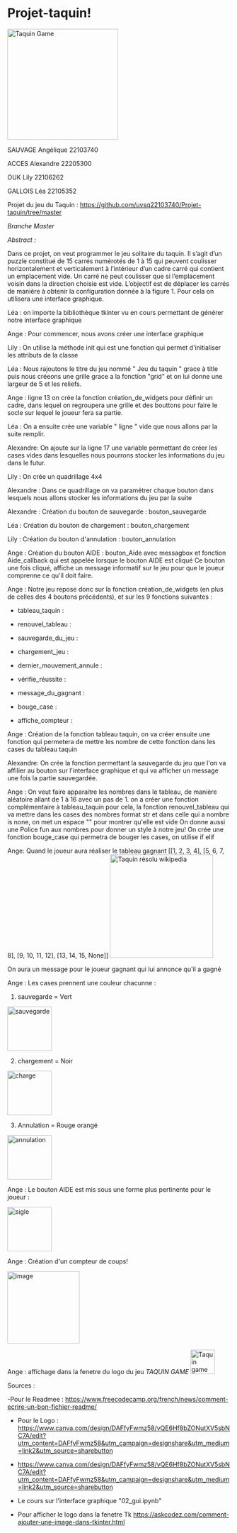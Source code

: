 # Projet-taquin!
<img width="250" alt="Taquin Game" src="https://user-images.githubusercontent.com/113627781/231962361-ee509987-7a9b-4198-b02b-b8047d13d8ae.png">

SAUVAGE Angélique 22103740

ACCES   Alexandre 22205300

OUK     Lily      22106262

GALLOIS Léa       22105352

Projet du jeu du Taquin : https://github.com/uvsq22103740/Projet-taquin/tree/master

_Branche Master_

*Abstract :*

Dans ce projet, on veut programmer le jeu solitaire du taquin.
Il s’agit d’un puzzle constitué de 15 carrés numérotés de 1 à 15 qui peuvent coulisser horizontalement et verticalement à l’intérieur d’un cadre carré
qui contient un emplacement vide. Un carré ne peut coulisser que si l’emplacement voisin dans la direction choisie est vide.
L’objectif est de déplacer les carrés de manière à obtenir la configuration donnée à la figure 1.
Pour cela on utilisera une interface graphique.

Léa : on importe la bibliothèque tkinter vu en cours permettant de générer notre interface graphique

Ange : Pour commencer, nous avons créer une interface graphique

Lily : On utilise la méthode init qui est une fonction qui permet d'initialiser les attributs de la classe

Léa : Nous rajoutons le titre du jeu nommé " Jeu du taquin " grace à title puis nous créeons une grille grace a la fonction "grid" et on lui donne une largeur de 5 et les reliefs.

Ange : ligne 13 on crée la fonction création_de_widgets pour définir un cadre, dans lequel on regroupera une grille et des bouttons pour faire le socle sur lequel le joueur fera sa partie.

Léa : On a ensuite crée une variable " ligne " vide que nous allons par la suite remplir.

Alexandre: On ajoute sur la ligne 17 une variable permettant de créer les cases vides dans lesquelles nous pourrons stocker les informations du jeu dans le futur.

Lily : On crée un quadrillage 4x4

Alexandre : Dans ce quadrillage on va paramétrer chaque bouton dans lesquels nous allons stocker les informations du jeu par la suite

Alexandre : Création du bouton de sauvegarde : bouton_sauvegarde

Léa : Création du bouton de chargement : bouton_chargement

Lily : Création du bouton d'annulation : bouton_annulation

Ange : Création du bouton AIDE : bouton_Aide avec messagbox et fonction Aide_callback qui est appelée lorsque le bouton AIDE est cliqué
Ce bouton une fois cliqué, affiche un message informatif sur le jeu pour que le joueur comprenne ce qu'il doit faire.

Ange : Notre jeu repose donc sur la fonction création_de_widgets (en plus de celles des 4 boutons précédents), et sur les 9 fonctions suivantes :

- tableau_taquin            :

- renouvel_tableau          :

- sauvegarde_du_jeu         :

- chargement_jeu            :

- dernier_mouvement_annule  :

- vérifie_réussite          :

- message_du_gagnant        :

- bouge_case                :

- affiche_compteur          :

Ange : Création de la fonction tableau taquin, on va créer ensuite une fonction qui permetera de mettre les nombre de cette fonction dans les cases du tableau taquin

Alexandre: On crée la fonction permettant la sauvegarde du jeu que l'on va affilier au bouton sur l'interface graphique et qui va afficher un message une fois la partie sauvegardée.

Ange : On veut faire apparaitre les nombres dans le tableau, de manière aléatoire allant de 1 à 16 avec un pas de 1.
on a créer une fonction complémentaire à tableau_taquin pour cela, la fonction renouvel_tableau qui va mettre dans les cases des nombres format str et dans celle qui a nombre is none, on met un espace "" pour montrer qu'elle est vide
On donne aussi une Police fun aux nombres pour donner un style à notre jeu!
On crée une fonction bouge_case qui permetra de bouger les cases, on utilise if elif

Ange: Quand le joueur aura réaliser le tableau gagnant [[1, 2, 3, 4], [5, 6, 7, 8], [9, 10, 11, 12], [13, 14, 15, None]]
<img width="233" alt="Taquin résolu wikipedia" src="https://user-images.githubusercontent.com/113627781/231073188-5fd56cf4-ffc9-4b95-9d07-5c5a3d220c30.png">

On aura un message pour le joueur gagnant qui lui annonce qu'il a gagné

Ange : Les cases prennent une couleur chacunne : 

1. sauvegarde = Vert
<img width="100" alt="sauvegarde" src="https://user-images.githubusercontent.com/113627781/230908483-2045a1f9-98f6-4a4f-b00c-e41881e5e751.png">

2. chargement = Noir
<img width="100" alt="charge" src="https://user-images.githubusercontent.com/113627781/230908501-f13c70f3-0297-419e-b174-9bbaeb8fdb95.png">

3. Annulation = Rouge orangé
<img width="100" alt="annulation" src="https://user-images.githubusercontent.com/113627781/230908540-ba57ae6b-9774-4ed8-a499-44dba52c8e65.png">

Ange : Le bouton AIDE est mis sous une forme plus pertinente pour le joueur :

<img width="100" alt="sigle" src="https://user-images.githubusercontent.com/113627781/230907726-7a2aac9f-c813-49ee-8242-4d0d6db5b4d9.png">

Ange : Création d'un compteur de coups!

<img width="163" alt="image" src="https://user-images.githubusercontent.com/113627781/231862070-b8de8a8e-e554-49a2-acf8-86991dd0ce37.png">

Ange : affichage dans la fenetre du logo du jeu _TAQUIN GAME_
<img width="55" alt="Taquin game uptated 16 32" src="https://user-images.githubusercontent.com/113627781/232315225-2eeec61c-a2d5-46bc-b568-03dfff4996e8.png">

Sources :

-Pour le Readmee : https://www.freecodecamp.org/french/news/comment-ecrire-un-bon-fichier-readme/

- Pour le Logo : https://www.canva.com/design/DAFfyFwmz58/vQE6Hf8bZONutXV5sbNC7A/edit?utm_content=DAFfyFwmz58&utm_campaign=designshare&utm_medium=link2&utm_source=sharebutton

- https://www.canva.com/design/DAFfyFwmz58/vQE6Hf8bZONutXV5sbNC7A/edit?utm_content=DAFfyFwmz58&utm_campaign=designshare&utm_medium=link2&utm_source=sharebutton

- Le cours sur l'interface graphique "02_gui.ipynb"

- Pour afficher le logo dans la fenetre Tk https://askcodez.com/comment-ajouter-une-image-dans-tkinter.html
